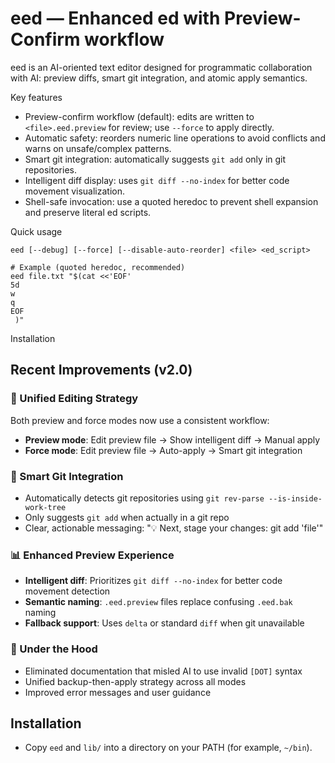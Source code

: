# eed — Enhanced ed with Preview-Confirm workflow

eed is an AI-oriented text editor designed for programmatic collaboration with AI: preview diffs, smart git integration, and atomic apply semantics.

Key features
- Preview-confirm workflow (default): edits are written to `<file>.eed.preview` for review; use `--force` to apply directly.
- Automatic safety: reorders numeric line operations to avoid conflicts and warns on unsafe/complex patterns.
- Smart git integration: automatically suggests `git add` only in git repositories.
- Intelligent diff display: uses `git diff --no-index` for better code movement visualization.
- Shell-safe invocation: use a quoted heredoc to prevent shell expansion and preserve literal ed scripts.

Quick usage
```
eed [--debug] [--force] [--disable-auto-reorder] <file> <ed_script>

# Example (quoted heredoc, recommended)
eed file.txt "$(cat <<'EOF'
5d
w
q
EOF
 )"
```

Installation

## Recent Improvements (v2.0)

### 🎯 Unified Editing Strategy
Both preview and force modes now use a consistent workflow:
- **Preview mode**: Edit preview file → Show intelligent diff → Manual apply
- **Force mode**: Edit preview file → Auto-apply → Smart git integration

### 🚀 Smart Git Integration  
- Automatically detects git repositories using `git rev-parse --is-inside-work-tree`
- Only suggests `git add` when actually in a git repo
- Clear, actionable messaging: "💡 Next, stage your changes: git add 'file'"

### 📊 Enhanced Preview Experience
- **Intelligent diff**: Prioritizes `git diff --no-index` for better code movement detection
- **Semantic naming**: `.eed.preview` files replace confusing `.eed.bak` naming  
- **Fallback support**: Uses `delta` or standard `diff` when git unavailable

### 🔧 Under the Hood
- Eliminated documentation that misled AI to use invalid `[DOT]` syntax
- Unified backup-then-apply strategy across all modes
- Improved error messages and user guidance

## Installation
- Copy `eed` and `lib/` into a directory on your PATH (for example, `~/bin`).
